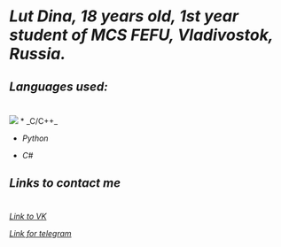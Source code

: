 
# _Lut Dina, 18 years old, 1st year student of MCS FEFU, Vladivostok, Russia._
## _Languages used:_
#
<img src ="https://img.shields.io/Python-7FFFD4?style=for-the-badge&logo=python&logoColor=brown" />
* _C/C++_


*  _Python_



*  _C#_

## _Links to contact me_
#
[_Link to VK_](https://vk.com/naomi_des04)

[_Link for telegram_](https://t.me/qmmmtt)
